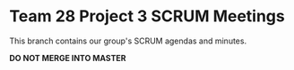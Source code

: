 # Team 28 Project 3 SCRUM Meetings

This branch contains our group's SCRUM agendas and minutes.

**DO NOT MERGE INTO MASTER**
